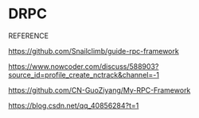 # DRPC


REFERENCE

https://github.com/Snailclimb/guide-rpc-framework

https://www.nowcoder.com/discuss/588903?source_id=profile_create_nctrack&channel=-1

https://github.com/CN-GuoZiyang/My-RPC-Framework


https://blog.csdn.net/qq_40856284?t=1

